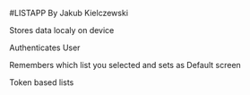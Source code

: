 #LISTAPP
By Jakub Kielczewski

Stores data localy on device

Authenticates User

Remembers which list you selected and sets as Default screen

Token based lists

